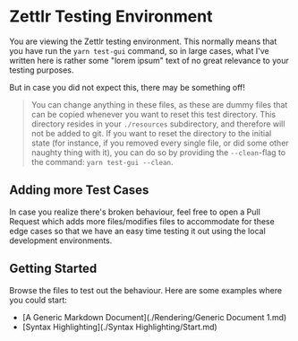 # Zettlr Testing Environment

You are viewing the Zettlr testing environment. This normally means that you have run the `yarn test-gui` command, so in large cases, what I've written here is rather some "lorem ipsum" text of no great relevance to your testing purposes.

But in case you did not expect this, there may be something off!

> You can change anything in these files, as these are dummy files that can be copied whenever you want to reset this test directory. This directory resides in your `./resources` subdirectory, and therefore will not be added to git. If you want to reset the directory to the initial state (for instance, if you removed every single file, or did some other naughty thing with it), you can do so by providing the `--clean`-flag to the command: `yarn test-gui --clean`.

## Adding more Test Cases

In case you realize there's broken behaviour, feel free to open a Pull Request which adds more files/modifies files to accommodate for these edge cases so that we have an easy time testing it out using the local development environments.

## Getting Started

Browse the files to test out the behaviour. Here are some examples where you could start:

- [A Generic Markdown Document](./Rendering/Generic Document 1.md)
- [Syntax Highlighting](./Syntax Highlighting/Start.md)
